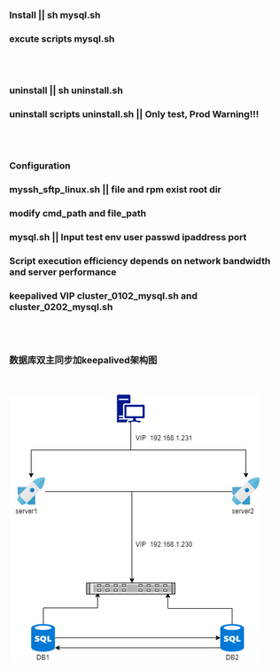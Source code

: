 ### Install   || sh mysql.sh 
### excute scripts mysql.sh
<br></br>
### uninstall || sh uninstall.sh
### uninstall scripts uninstall.sh || Only test, Prod Warning!!!
<br></br>
### Configuration
### myssh_sftp_linux.sh || file and rpm exist root dir
### modify cmd_path and file_path
### mysql.sh || Input test env user passwd ipaddress port
### Script execution efficiency depends on network bandwidth and server performance
### keepalived VIP cluster_0102_mysql.sh and cluster_0202_mysql.sh
<br></br>

### 数据库双主同步加keepalived架构图    
<br></br>
![mysqlcluster](https://github.com/happyhelloworld/shell/blob/master/images/mysql%E9%9B%86%E7%BE%A4%E6%9E%B6%E6%9E%84%E5%9B%BE1.png)
